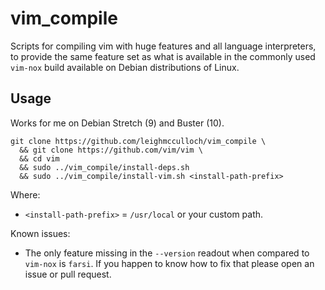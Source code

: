 # vim_compile
Scripts for compiling vim with huge features and all language interpreters, to
provide the same feature set as what is available in the commonly used
`vim-nox` build available on Debian distributions of Linux.

## Usage

Works for me on Debian Stretch (9) and Buster (10).

```
git clone https://github.com/leighmcculloch/vim_compile \
  && git clone https://github.com/vim/vim \
  && cd vim
  && sudo ../vim_compile/install-deps.sh
  && sudo ../vim_compile/install-vim.sh <install-path-prefix>
```

Where:

- `<install-path-prefix>` = `/usr/local` or your custom path.

Known issues:

- The only feature missing in the `--version` readout when compared to `vim-nox`
is `farsi`. If you happen to know how to fix that please open an issue or pull
request.
